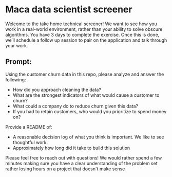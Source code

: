 # Maca data scientist screener 

Welcome to the take home technical screener! We want to see how you work in a real-world  environment, rather than your ability to solve obscure algorithms. You have 3 days to complete the exercise. Once this is done, we’ll schedule a follow up session to pair on the application and talk through your work.

## Prompt: 
Using the customer churn data in this repo, please analyze and answer the following: 
 * How did you approach cleaning the data?
 * What are the strongest indicators of what would cause a customer to churn? 
 * What could a company do to reduce churn given this data? 
 * If you had to retain customers, who would you prioritize to spend money on? 

Provide a README of:
 * A reasonable decision log of what you think is important. We like to see thoughtful work.
 * Approximately how long did it take to build this solution

Please feel free to reach out with questions! We would rather spend a few minutes making sure you have a clear understanding of the problem set rather losing hours on a project that doesn't make sense
